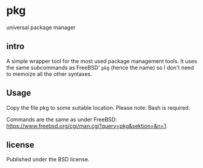 # pkg

universal package manager

## intro

A simple wrapper tool for the most used package management tools. It uses the same subcommands as FreeBSD' `pkg` (hence the name) so I don't need to memoize all the other syntaxes.

## Usage

Copy the file pkg to some suitable location. Please note: Bash is required.

Commands are the same as under FreeBSD: https://www.freebsd.org/cgi/man.cgi?query=pkg&sektion=&n=1.

## license

Published under the BSD license.
